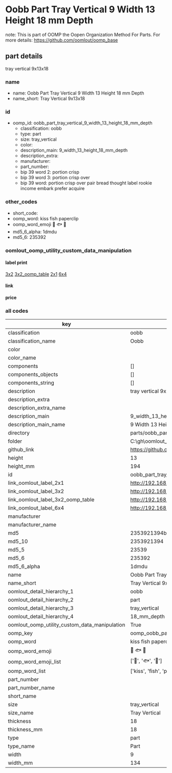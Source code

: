# Oobb Part Tray Vertical 9 Width 13 Height 18 mm Depth  

note: This is part of OOMP the Oopen Organization Method For Parts. For more details: https://github.com/oomlout/oomp_base

##  part details
  



tray vertical 9x13x18



### name
* name: Oobb Part Tray Vertical 9 Width 13 Height 18 mm Depth
* name_short: Tray Vertical 9x13x18 
### id
* oomp_id: oobb_part_tray_vertical_9_width_13_height_18_mm_depth
  * classification: oobb
  * type: part
  * size: tray_vertical
  * color: 
  * description_main: 9_width_13_height_18_mm_depth
  * description_extra: 
  * manufacturer: 
  * part_number: 
  * bip 39 word 2: portion crisp
  * bip 39 word 3: portion crisp over
  * bip 39 word: portion crisp over pair bread thought label rookie income embark prefer acquire

### other_codes
* short_code: 
* oomp_word: kiss fish paperclip
* oomp_word_emoji :kiss: :fish: :paperclip:
* md5_6_alpha: 1dmdu
* md5_6: 235392






### oomlout_oomp_utility_custom_data_manipulation
#### label print
[3x2](http://192.168.1.245:1112/?label=oomp%201dmdu)
[3x2_oomp_table](http://192.168.1.108:1112/?label=oomp%201dmdu)
[2x1](http://192.168.1.242:1112/?label=oomp%201dmdu)
[6x4](http://192.168.1.55:1112/?label=oomp%201dmdu)    

#### link

                              

#### price







### all codes 
| key | value |  
| --- | --- |  
| classification | oobb |  
| classification_name | Oobb |  
| color |  |  
| color_name |  |  
| components | [] |  
| components_objects | [] |  
| components_string | [] |  
| description | tray vertical 9x13x18 |  
| description_extra |  |  
| description_extra_name |  |  
| description_main | 9_width_13_height_18_mm_depth |  
| description_main_name | 9 Width 13 Height 18 mm Depth |  
| directory | parts/oobb_part_tray_vertical_9_width_13_height_18_mm_depth |  
| folder | C:\gh\oomlout_oobb_version_4_generated_parts\parts\oobb_part_tray_vertical_9_width_13_height_18_mm_depth |  
| github_link | https://github.com/oomlout/oomlout_oomp_part_src/tree/main/parts/oobb_part_tray_vertical_9_width_13_height_18_mm_depth |  
| height | 13 |  
| height_mm | 194 |  
| id | oobb_part_tray_vertical_9_width_13_height_18_mm_depth |  
| link_oomlout_label_2x1 | http://192.168.1.242:1112/?label=oomp%201dmdu |  
| link_oomlout_label_3x2 | http://192.168.1.245:1112/?label=oomp%201dmdu |  
| link_oomlout_label_3x2_oomp_table | http://192.168.1.108:1112/?label=oomp%201dmdu |  
| link_oomlout_label_6x4 | http://192.168.1.55:1112/?label=oomp%201dmdu |  
| manufacturer |  |  
| manufacturer_name |  |  
| md5 | 2353921394bbcf87838db9f13bcced42 |  
| md5_10 | 2353921394 |  
| md5_5 | 23539 |  
| md5_6 | 235392 |  
| md5_6_alpha | 1dmdu |  
| name | Oobb Part Tray Vertical 9 Width 13 Height 18 mm Depth |  
| name_short | Tray Vertical 9x13x18  |  
| oomlout_detail_hierarchy_1 | oobb |  
| oomlout_detail_hierarchy_2 | part |  
| oomlout_detail_hierarchy_3 | tray_vertical |  
| oomlout_detail_hierarchy_4 | 18_mm_depth |  
| oomlout_oomp_utility_custom_data_manipulation | True |  
| oomp_key | oomp_oobb_part_tray_vertical_9_width_13_height_18_mm_depth |  
| oomp_word | kiss fish paperclip |  
| oomp_word_emoji | :kiss: :fish: :paperclip: |  
| oomp_word_emoji_list | [':kiss:', ':fish:', ':paperclip:'] |  
| oomp_word_list | ['kiss', 'fish', 'paperclip'] |  
| part_number |  |  
| part_number_name |  |  
| short_name |  |  
| size | tray_vertical |  
| size_name | Tray Vertical |  
| thickness | 18 |  
| thickness_mm | 18 |  
| type | part |  
| type_name | Part |  
| width | 9 |  
| width_mm | 134 |  
